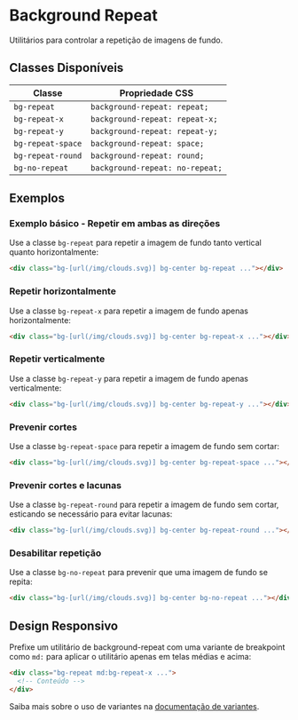 # Background Repeat

Utilitários para controlar a repetição de imagens de fundo.

## Classes Disponíveis

| Classe | Propriedade CSS |
|--------|-----------------|
| `bg-repeat` | `background-repeat: repeat;` |
| `bg-repeat-x` | `background-repeat: repeat-x;` |
| `bg-repeat-y` | `background-repeat: repeat-y;` |
| `bg-repeat-space` | `background-repeat: space;` |
| `bg-repeat-round` | `background-repeat: round;` |
| `bg-no-repeat` | `background-repeat: no-repeat;` |

## Exemplos

### Exemplo básico - Repetir em ambas as direções

Use a classe `bg-repeat` para repetir a imagem de fundo tanto vertical quanto horizontalmente:

```html
<div class="bg-[url(/img/clouds.svg)] bg-center bg-repeat ..."></div>
```

### Repetir horizontalmente

Use a classe `bg-repeat-x` para repetir a imagem de fundo apenas horizontalmente:

```html
<div class="bg-[url(/img/clouds.svg)] bg-center bg-repeat-x ..."></div>
```

### Repetir verticalmente

Use a classe `bg-repeat-y` para repetir a imagem de fundo apenas verticalmente:

```html
<div class="bg-[url(/img/clouds.svg)] bg-center bg-repeat-y ..."></div>
```

### Prevenir cortes

Use a classe `bg-repeat-space` para repetir a imagem de fundo sem cortar:

```html
<div class="bg-[url(/img/clouds.svg)] bg-center bg-repeat-space ..."></div>
```

### Prevenir cortes e lacunas

Use a classe `bg-repeat-round` para repetir a imagem de fundo sem cortar, esticando se necessário para evitar lacunas:

```html
<div class="bg-[url(/img/clouds.svg)] bg-center bg-repeat-round ..."></div>
```

### Desabilitar repetição

Use a classe `bg-no-repeat` para prevenir que uma imagem de fundo se repita:

```html
<div class="bg-[url(/img/clouds.svg)] bg-center bg-no-repeat ..."></div>
```

## Design Responsivo

Prefixe um utilitário de background-repeat com uma variante de breakpoint como `md:` para aplicar o utilitário apenas em telas médias e acima:

```html
<div class="bg-repeat md:bg-repeat-x ...">
  <!-- Conteúdo -->
</div>
```

Saiba mais sobre o uso de variantes na [documentação de variantes](../variants.md).


